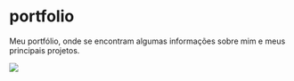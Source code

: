 # portfolio
Meu portfólio, onde se encontram algumas informações sobre mim e meus principais projetos.

<img src="https://github.com/GabrielLima5/imagens-projetos/blob/main/images/Portf%C3%B3lio.png">
